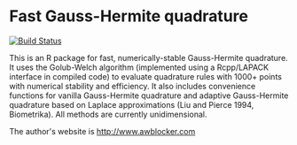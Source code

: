 # Fast Gauss-Hermite quadrature

[![Build Status](https://travis-ci.com/awblocker/fastGHQuad.svg?branch=master)](https://travis-ci.com/awblocker/fastGHQuad)

This is an R package for fast, numerically-stable Gauss-Hermite quadrature. It
uses the Golub-Welch algorithm (implemented using a Rcpp/LAPACK interface in
compiled code) to evaluate quadrature rules with 1000+ points with numerical
stability and efficiency. It also includes convenience functions for vanilla
Gauss-Hermite quadrature and adaptive Gauss-Hermite quadrature based on Laplace
approximations (Liu and Pierce 1994, Biometrika). All methods are currently
unidimensional.

The author's website is http://www.awblocker.com
